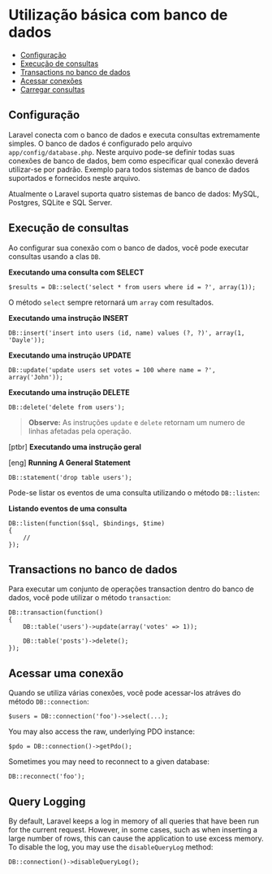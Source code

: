 # Utilização básica com banco de dados

- [Configuração](#configuration)
- [Execução de consultas](#running-queries)
- [Transactions no banco de dados](#database-transactions)
- [Acessar conexões](#accessing-connections)
- [Carregar consultas](#query-logging)

<a name="configuration"></a>
## Configuração

Laravel conecta com o banco de dados e executa consultas extremamente simples. O banco de dados é configurado pelo arquivo `app/config/database.php`. Neste arquivo pode-se definir todas suas conexões de banco de dados, bem como especificar  qual conexão deverá utilizar-se por padrão. Exemplo para todos sistemas de banco de dados suportados e fornecidos neste arquivo.

Atualmente o Laravel suporta quatro sistemas de banco de dados: MySQL, Postgres, SQLite e SQL Server.




<a name="running-queries"></a>
## Execução de consultas

Ao configurar sua conexão com o banco de dados, você pode executar consultas usando a clas `DB`.


**Executando uma consulta com SELECT**

	$results = DB::select('select * from users where id = ?', array(1));

O método `select` sempre retornará um `array` com resultados.


**Executando uma instrução INSERT**

	DB::insert('insert into users (id, name) values (?, ?)', array(1, 'Dayle'));

**Executando uma instrução UPDATE**

	DB::update('update users set votes = 100 where name = ?', array('John'));

**Executando uma instrução DELETE**

	DB::delete('delete from users');

> **Observe:** As instruções `update` e `delete` retornam um numero de linhas afetadas pela operação.

[ptbr]
**Executando uma instrução geral**

[eng]
**Running A General Statement**

	DB::statement('drop table users');
	
Pode-se listar os eventos de uma consulta utilizando o método `DB::listen`:

**Listando eventos de uma consulta**

	DB::listen(function($sql, $bindings, $time)
	{
		//
	});

<a name="database-transactions"></a>

## Transactions no banco de dados
Para executar um conjunto de operações transaction dentro do banco de dados, você pode utilizar o método `transaction`:

	DB::transaction(function()
	{
		DB::table('users')->update(array('votes' => 1));

		DB::table('posts')->delete();
	});

<a name="accessing-connections"></a>

## Acessar uma conexão
Quando se utiliza várias conexões, você pode acessar-los atráves do método `DB::connection`:

	$users = DB::connection('foo')->select(...);

You may also access the raw, underlying PDO instance:

	$pdo = DB::connection()->getPdo();

Sometimes you may need to reconnect to a given database:

	DB::reconnect('foo');

<a name="query-logging"></a>
## Query Logging

By default, Laravel keeps a log in memory of all queries that have been run for the current request. However, in some cases, such as when inserting a large number of rows, this can cause the application to use excess memory. To disable the log, you may use the `disableQueryLog` method:

	DB::connection()->disableQueryLog();
